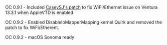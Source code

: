 OC 0.9.1 - Included [CaseySJ's patch](https://github.com/CaseySJ/Ventura-AppleVTD-Patch) to fix WiFI/Ethernet issue on Ventura 13.3.1 when AppleVTD is enabled.

OC 0.9.2 - Enabled DisableIoMapperMapping kernel Quirk and removed the patch to fix WiFi/Etherent.

OC 0.9.2 - macOS Sonoma ready
